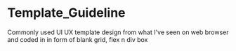 # Template_Guideline
Commonly used UI UX template design from what I've seen on web browser and coded in in form of blank grid, flex n div box


